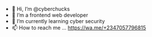 - 👋 Hi, I’m @cyberchucks
- 👀 I’m a frontend web developer 
- 🌱 I’m currently learning cyber security
- 📫 How to reach me ... https://wa.me/+2347057796815

<!---
cyberchucks/cyberchucks is a ✨ special ✨ repository because its `README.md` (this file) appears on your GitHub profile.
You can click the Preview link to take a look at your changes.
--->
